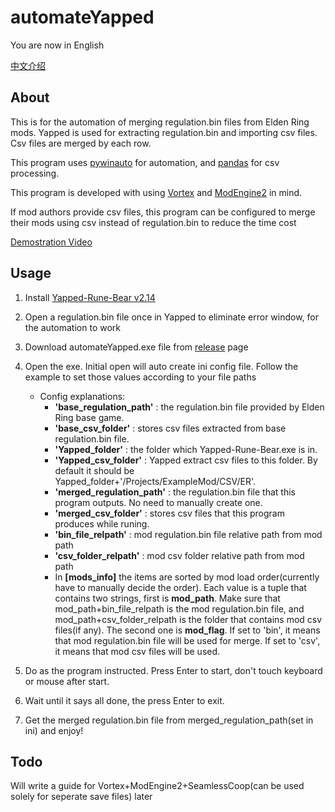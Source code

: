 # automateYapped

You are now in English

[中文介绍](README.zh_CN.md)

## **About**

This is for the automation of merging regulation.bin files from Elden Ring mods. Yapped is used for extracting regulation.bin and importing csv files. Csv files are merged by each row.

This program uses [pywinauto](https://github.com/pywinauto/pywinauto) for automation, and [pandas](https://github.com/pandas-dev/pandas/) for csv processing.

This program is developed with using [Vortex](https://www.nexusmods.com/about/vortex/) and [ModEngine2](https://github.com/soulsmods/ModEngine2/releases) in mind.

If mod authors provide csv files, this program can be configured to merge their mods using csv instead of regulation.bin to reduce the time cost

[Demostration Video](https://youtu.be/qJuwR3drlrI)

## **Usage**

1. Install [Yapped-Rune-Bear v2.14](https://github.com/vawser/Yapped-Rune-Bear/releases/tag/2.14)
2. Open a regulation.bin file once in Yapped to eliminate error window, for the automation to work
3. Download automateYapped.exe file from [release](https://github.com/SkpC9/automateYapped/releases) page
4. Open the exe. Initial open will auto create ini config file. Follow the example to set those values according to your file paths

    * Config explanations:
        * **'base_regulation_path'** : the regulation.bin file provided by Elden Ring base game.
        * **'base_csv_folder'** : stores csv files extracted from base regulation.bin file.
        * **'Yapped_folder'** : the folder which Yapped-Rune-Bear.exe is in.
        * **'Yapped_csv_folder'** : Yapped extract csv files to this folder. By default it should be Yapped_folder+'/Projects/ExampleMod/CSV/ER'.
        * **'merged_regulation_path'** : the regulation.bin file that this program outputs. No need to manually create one.
        * **'merged_csv_folder'** : stores csv files that this program produces while runing.
        * **'bin_file_relpath'** : mod regulation.bin file relative path from mod path
        * **'csv_folder_relpath'** : mod csv folder relative path from mod path
        * In **[mods_info]** the items are sorted by mod load order(currently have to manually decide the order). Each value is a tuple that contains two strings, first is **mod_path**. Make sure that mod_path+bin_file_relpath is the mod regulation.bin file, and mod_path+csv_folder_relpath is the folder that contains mod csv files(if any). The second one is **mod_flag**. If set to 'bin', it means that mod regulation.bin file will be used for merge. If set to 'csv', it means that mod csv files will be used.

5. Do as the program instructed. Press Enter to start, don't touch keyboard or mouse after start.
6. Wait until it says all done, the press Enter to exit.
7. Get the merged regulation.bin file from merged_regulation_path(set in ini) and enjoy!

## Todo

Will write a guide for Vortex+ModEngine2+SeamlessCoop(can be used solely for seperate save files) later
